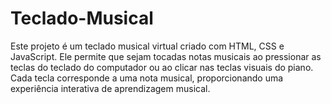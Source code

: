 # Teclado-Musical
Este projeto é um teclado musical virtual criado com HTML, CSS e JavaScript. Ele permite que sejam tocadas notas musicais ao pressionar as teclas do teclado do computador ou ao clicar nas teclas visuais do piano. Cada tecla corresponde a uma nota musical, proporcionando uma experiência interativa de aprendizagem musical.
